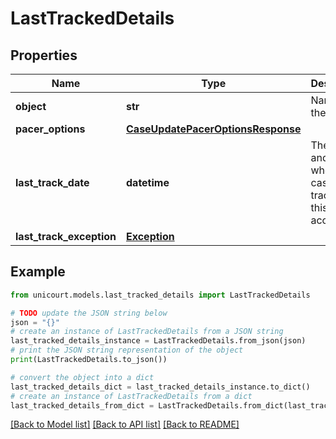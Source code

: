 # LastTrackedDetails


## Properties

Name | Type | Description | Notes
------------ | ------------- | ------------- | -------------
**object** | **str** | Name of the object. | [default to 'LastTrackedDetails']
**pacer_options** | [**CaseUpdatePacerOptionsResponse**](CaseUpdatePacerOptionsResponse.md) |  | 
**last_track_date** | **datetime** | The date and time when the case was tracked for this account. | 
**last_track_exception** | [**Exception**](Exception.md) |  | 

## Example

```python
from unicourt.models.last_tracked_details import LastTrackedDetails

# TODO update the JSON string below
json = "{}"
# create an instance of LastTrackedDetails from a JSON string
last_tracked_details_instance = LastTrackedDetails.from_json(json)
# print the JSON string representation of the object
print(LastTrackedDetails.to_json())

# convert the object into a dict
last_tracked_details_dict = last_tracked_details_instance.to_dict()
# create an instance of LastTrackedDetails from a dict
last_tracked_details_from_dict = LastTrackedDetails.from_dict(last_tracked_details_dict)
```
[[Back to Model list]](../README.md#documentation-for-models) [[Back to API list]](../README.md#documentation-for-api-endpoints) [[Back to README]](../README.md)


